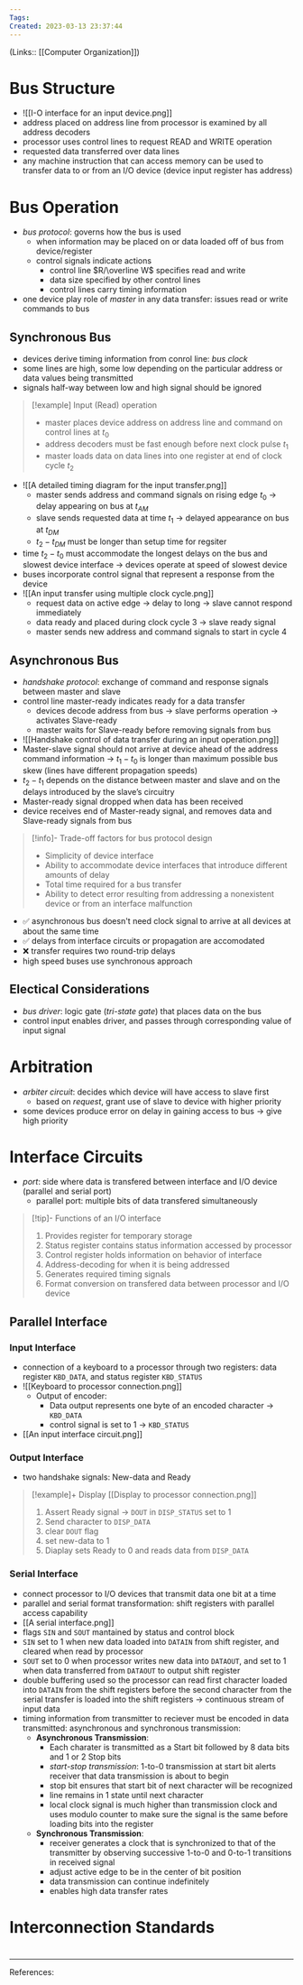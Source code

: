 ```yaml
---
Tags: 
Created: 2023-03-13 23:37:44
---
```

(Links:: [[Computer Organization]])

# Bus Structure
- ![[I-O interface for an input device.png]]
- address placed on address line from processor is examined by all address decoders
- processor uses control lines to request READ and WRITE operation
- requested data transferred over data lines
- any machine instruction that can access memory can be used to transfer data to or from an I/O device (device input register has address)
# Bus Operation
- *bus protocol*: governs how the bus is used
	- when information may be placed on or data loaded off of bus from device/register
	- control signals indicate actions
		- control line $R/\overline W$ specifies read and write
		- data size specified by other control lines
		- control lines carry timing information
- one device play role of *master* in any data transfer: issues read or write commands to bus
## Synchronous Bus
- devices derive timing information from conrol line: *bus clock*
- some lines are high, some low depending on the particular address or data values being transmitted
- signals half-way between low and high signal should be ignored

> [!example] Input (Read) operation
> - master places device address on address line and command on control lines at $t_0$
> - address decoders must be fast enough before next clock pulse $t_1$
> - master loads data on data lines into one register at end of clock cycle $t_2$

- ![[A detailed timing diagram for the input transfer.png]]
	- master sends address and command signals on rising edge $t_0$ -> delay appearing on bus at $t_{AM}$
	- slave sends requested data at time $t_1$ -> delayed appearance on bus at $t_{DM}$
	- $t_2-t_{DM}$ must be longer than setup time for regsiter
- time $t_2-t_0$ must accommodate the longest delays on the bus and slowest device interface -> devices operate at speed of slowest device
- buses incorporate control signal that represent a response from the device
- ![[An input transfer using multiple clock cycle.png]]
	- request data on active edge -> delay to long -> slave cannot respond immediately
	- data ready and placed during clock cycle 3 -> slave ready signal
	- master sends new address and command signals to start in cycle 4
## Asynchronous Bus
- *handshake protocol*: exchange of command and response signals between master and slave
- control line master-ready indicates ready for a data transfer
	- devices decode address from bus -> slave performs operation -> activates Slave-ready
	- master waits for Slave-ready before removing signals from bus
- ![[Handshake control of data transfer during an input operation.png]]
- Master-slave signal should not arrive at device ahead of the address command information -> $t_1-t_0$ is longer than maximum possible bus skew (lines have different propagation speeds)
- $t_2 − t_1$ depends on the distance between master and slave and on the delays introduced by the slave’s circuitry
- Master-ready signal dropped when data has been received
- device receives end of Master-ready signal, and removes data and Slave-ready signals from bus

> [!info]- Trade-off factors for bus protocol design
> - Simplicity of device interface
> - Ability to accommodate device interfaces that introduce different amounts of delay
> - Total time required for a bus transfer
> - Ability to detect error resulting from addressing a nonexistent device or from an interface malfunction

- ✅ asynchronous bus doesn't need clock signal to arrive at all devices at about the same time 
- ✅ delays from interface circuits or propagation are accomodated
- ❌ transfer requires two round-trip delays
- high speed buses use synchronous approach
## Electical Considerations
- *bus driver*: logic gate (*tri-state gate*) that places data on the bus
- control input enables driver, and passes through corresponding value of input signal
# Arbitration
- *arbiter circuit*: decides which device will have access to slave first
	- based on *request*, grant use of slave to device with higher priority
- some devices produce error on delay in gaining access to bus -> give high priority
# Interface Circuits
- *port*: side where data is transfered between interface and I/O device (parallel and serial port)
	- parallel port: multiple bits of data transfered simultaneously
 
> [!tip]- Functions of an I/O interface
> 1. Provides register for temporary storage
> 2. Status register contains status information accessed by processor
> 3. Control register holds information on behavior of interface
> 4. Address-decoding for when it is being addressed
> 5. Generates required timing signals
> 6. Format conversion on transfered data between processor and I/O device

## Parallel Interface
### Input Interface
- connection of a keyboard to a processor through two registers: data register `KBD_DATA`, and status register `KBD_STATUS`
- ![[Keyboard to processor connection.png]]
	- Output of encoder:
		- Data output represents one byte of an encoded character -> `KBD_DATA`
		- control signal is set to 1 -> `KBD_STATUS`
- [[An input interface circuit.png]]
### Output Interface
- two handshake signals: New-data and Ready

> [!example]+ Display
> [[Display to processor connection.png]]
> 1. Assert Ready signal -> `DOUT` in `DISP_STATUS` set to 1
> 2. Send character to `DISP_DATA`
> 	1. clear `DOUT` flag
> 	2. set new-data to 1
> 3. Diaplay sets Ready to 0 and reads data from `DISP_DATA`

### Serial Interface
- connect processor to I/O devices that transmit data one bit at a time
- parallel and serial format transformation: shift registers with parallel access capability
- [[A serial interface.png]]
- flags `SIN` and `SOUT` mantained by status and control block
- `SIN` set to 1 when new data loaded into `DATAIN` from shift register, and cleared when read by processor
- `SOUT` set to 0 when processor writes new data into `DATAOUT`, and set to 1 when data transferred from `DATAOUT` to output shift register
- double buffering used so the processor can read first character loaded into `DATAIN` from the shift registers before the second character from the serial transfer is loaded into the shift registers -> continuous stream of input data
- timing information from transmitter to reciever must be encoded in data transmitted: asynchronous and synchronous transmission:
	- **Asynchronous Transmission**: 
		- Each charater is transmitted as a Start bit followed by 8 data bits and 1 or 2 Stop bits
		- *start-stop transmission*: 1-to-0 transmission at start bit alerts receiver that data transmission is about to begin
		- stop bit ensures that start bit of next character will be recognized
		- line remains in 1 state until next character
		- local clock signal is much higher than transmission clock and uses modulo counter to make sure the signal is the same before loading bits into the register
	- **Synchronous Transmission**: 
		- receiver generates a clock that is synchronized to that of the transmitter by observing successive 1-to-0 and 0-to-1 transitions in received signal
		- adjust active edge to be in the center of bit position
		- data transmission can continue indefinitely
		- enables high data transfer rates
# Interconnection Standards
# 

---
References: